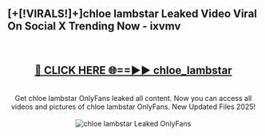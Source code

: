<h2>[+[!VIRALS!]+]chloe lambstar Leaked Video Viral On Social X Trending Now - ixvmv</h2>
<br>
<div align="center">
<h2><a href="https://libra.edu.pl?chloe_lambstar" rel="nofollow">🔴 CLICK HERE 🌐==►► chloe_lambstar</a></h2>
<br>
Get chloe lambstar OnlyFans leaked all content. Now you can access all videos and pictures of chloe lambstar OnlyFans. New Updated Files 2025!
<br>
<br>
<a href="https://libra.edu.pl?chloe_lambstar" rel="nofollow" data-target="animated-image.originalLink"><img src="https://i.ibb.co.com/WyWwxjT/player-gif2.gif" alt="chloe lambstar Leaked OnlyFans" style="max-width: 100%; display: inline-block;" data-target="animated-image.originalImage"></a>
</div>
<br>